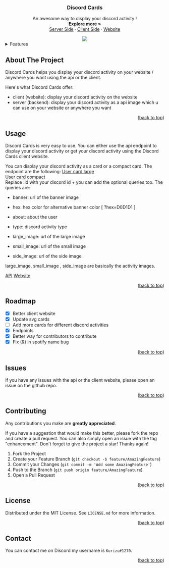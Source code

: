 <div align="center">
  <h3 align="center">Discord Cards</h3>

  <p align="center">
    An awesome way to display your discord activity !
    <br />
    <a href="https://github.com/crizmo/DiscordCards/blob/main/server-dcez/README.md"><strong>Explore more »</strong></a>
    <br />
    <a href="https://github.com/crizmo/DiscordCards/tree/main/server-dcez">Server Side</a>
    ·
    <a href="https://github.com/crizmo/dcez-client">Client Side</a>
    ·
    <a href="https://discord-cards.vercel.app/">Website</a>
  </p>
  <img src="https://discord-cards.kurizu.repl.co/api/compact/784141856426033233?about=Exploring&banner=https://staticg.sportskeeda.com/editor/2022/10/72d24-16655552144135-1920.jpg" />
</div>

<details>
  <summary>Features</summary>
  <ol>
    <li>
      <a href="#about-the-project">About The Project</a>
    </li>
    <li><a href="#usage">Usage</a></li>
    <li><a href="#roadmap">Roadmap</a></li>
    <li><a href="#issues">Issues</a></li>
    <li><a href="#contributing">Contributing</a></li>
    <li><a href="#license">License</a></li>
    <li><a href="#contact">Contact</a></li>
  </ol>
</details>

## About The Project

Discord Cards helps you display your discord activity on your website / anywhere you want using the api or the client.

Here's what Discord Cards offer:
* client (website): display your discord activity on the website
* server (backend): display your discord activity as a api image which u can use on your website or anywhere you want

<p align="right">(<a href="#top">back to top</a>)</p>

## Usage

Discord Cards is very easy to use.
You can either use the api endpoint to display your discord activity or get your discord activity using the Discord Cards client website.

You can display your discord activity as a card or a compact card.
The endpoint are the following:
<a href="https://discord-cards.kurizu.repl.co/api/card/:id">User card large</a> <br>
<a href="https://discord-cards.kurizu.repl.co/api/compact/:id">User card compact</a> <br>
Replace :id with your discord id + you can add the optional queries too.
The queries are:

  * banner: url of the banner image
  * hex: hex color for alternative banner color [ ?hex=D0D1D1 ]
  * about: about the user
  * type: discord activity type

  * large_image: url of the large image
  * small_image: url of the small image
  * side_image: url of the side image

  large_image, small_image , side_image are basically the activity images.

<a href="https://discord-cards.kurizu.repl.co/">API</a>
<a href="https://discord-cards.vercel.app/">Website</a>

<p align="right">(<a href="#top">back to top</a>)</p>

## Roadmap

- [x] Better client website
- [x] Update svg cards
- [ ] Add more cards for different discord activities
- [x] Endpoints
- [x] Better way for contributors to contribute
- [x] Fix (&) in spotify name bug

<p align="right">(<a href="#top">back to top</a>)</p>

## Issues

If you have any issues with the api or the client website, please open an issue on the github repo.

<p align="right">(<a href="#top">back to top</a>)</p>

## Contributing

Any contributions you make are **greatly appreciated**.

If you have a suggestion that would make this better, please fork the repo and create a pull request. You can also simply open an issue with the tag "enhancement".
Don't forget to give the project a star! Thanks again!

1. Fork the Project
2. Create your Feature Branch (`git checkout -b feature/AmazingFeature`)
3. Commit your Changes (`git commit -m 'Add some AmazingFeature'`)
4. Push to the Branch (`git push origin feature/AmazingFeature`)
5. Open a Pull Request

<p align="right">(<a href="#top">back to top</a>)</p>

<!-- LICENSE -->
## License

Distributed under the MIT License. See `LICENSE.md` for more information.

<p align="right">(<a href="#top">back to top</a>)</p>


<!-- CONTACT -->
## Contact

You can contact me on Discord my username is `Kurizu#1270`.

<p align="right">(<a href="#top">back to top</a>)</p>
